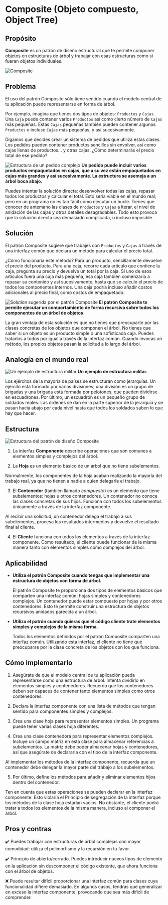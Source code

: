 # Composite (Objeto compuesto, Object Tree)

## Propósito

**Composite** es un patrón de diseño estructural que te permite componer objetos en estructuras de árbol y trabajar con esas estructuras como si fueran objetos individuales.

![Composite](./images/composite.png)

## Problema

El uso del patrón Composite sólo tiene sentido cuando el modelo central de tu aplicación puede representarse en forma de árbol.

Por ejemplo, imagina que tienes dos tipos de objetos: `Productos` y `Cajas`. Una `Caja` puede contener varios `Productos` así como cierto número de `Cajas` más pequeñas. Estas `Cajas` pequeñas también pueden contener algunos `Productos` o incluso `Cajas` más pequeñas, y así sucesivamente.

Digamos que decides crear un sistema de pedidos que utiliza estas clases. Los pedidos pueden contener productos sencillos sin envolver, así como cajas llenas de productos... y otras cajas. ¿Cómo determinarás el precio total de ese pedido?

![Estructura de un pedido complejo](./images/problem.png)
**Un pedido puede incluir varios productos empaquetados en cajas, que a su vez están empaquetados en cajas más grandes y así sucesivamente. La estructura se asemeja a un árbol boca abajo.**

Puedes intentar la solución directa: desenvolver todas las cajas, repasar todos los productos y calcular el total. Esto sería viable en el mundo real; pero en un programa no es tan fácil como ejecutar un bucle. Tienes que conocer de antemano las clases de `Productos` y `Cajas` a iterar, el nivel de anidación de las cajas y otros detalles desagradables. Todo esto provoca que la solución directa sea demasiado complicada, o incluso imposible.

## Solución

El patrón Composite sugiere que trabajes con `Productos` y `Cajas` a través de una interfaz común que declara un método para calcular el precio total.

¿Cómo funcionaría este método? Para un producto, sencillamente devuelve el precio del producto. Para una caja, recorre cada artículo que contiene la caja, pregunta su precio y devuelve un total por la caja. Si uno de esos artículos fuera una caja más pequeña, esa caja también comenzaría a repasar su contenido y así sucesivamente, hasta que se calcule el precio de todos los componentes internos. Una caja podría incluso añadir costos adicionales al precio final, como costos de empaquetado.

![Solution sugerida por el patrón Composite](./images/solution.png)
**El patrón Composite te permite ejecutar un comportamiento de forma recursiva sobre todos los componentes de un árbol de objetos.**

La gran ventaja de esta solución es que no tienes que preocuparte por las clases concretas de los objetos que componen el árbol. No tienes que saber si un objeto es un producto simple o una sofisticada caja. Puedes tratarlos a todos por igual a través de la interfaz común. Cuando invocas un método, los propios objetos pasan la solicitud a lo largo del árbol.

## Analogía en el mundo real

![Un ejemplo de estructura militar](./images/live-example.png)
**Un ejemplo de estructura militar.**

Los ejércitos de la mayoría de países se estructuran como jerarquías. Un ejército está formado por varias divisiones; una división es un grupo de brigadas y una brigada está formada por pelotones, que pueden dividirse en escuadrones. Por último, un escuadrón es un pequeño grupo de soldados reales. Las órdenes se dan en la parte superior de la jerarquía y se pasan hacia abajo por cada nivel hasta que todos los soldados saben lo que hay que hacer.

## Estructura

![Estructura del patrón de diseño Composite](./images/structure.png)

1. La interfaz **Componente** describe operaciones que son comunes a elementos simples y complejos del árbol.

2. La **Hoja** es un elemento básico de un árbol que no tiene subelementos.

  Normalmente, los componentes de la hoja acaban realizando la mayoría del trabajo real, ya que no tienen a nadie a quien delegarle el trabajo.

3. El **Contenedor** (también llamado *compuesto*) es un elemento que tiene subelementos: hojas u otros contenedores. Un contenedor no conoce las clases concretas de sus hijos. Funciona con todos los subelementos únicamente a través de la interfaz componente.

  Al recibir una solicitud, un contenedor delega el trabajo a sus subelementos, procesa los resultados intermedios y devuelve el resultado final al cliente.

4. El **Cliente** funciona con todos los elementos a través de la interfaz componente. Como resultado, el cliente puede funcionar de la misma manera tanto con elementos simples como complejos del árbol.

## Aplicabilidad

* **Utiliza el patrón Composite cuando tengas que implementar una estructura de objetos con forma de árbol.**

  El patrón Composite te proporciona dos tipos de elementos básicos que comparten una interfaz común: hojas simples y contenedores complejos. Un contenedor puede estar compuesto por hojas y por otros contenedores. Esto te permite construir una estructura de objetos recursivos anidados parecida a un árbol.

* **Utiliza el patrón cuando quieras que el código cliente trate elementos simples y complejos de la misma forma.**

  Todos los elementos definidos por el patrón Composite comparten una interfaz común. Utilizando esta interfaz, el cliente no tiene que preocuparse por la clase concreta de los objetos con los que funciona.

## Cómo implementarlo

1. Asegúrate de que el modelo central de tu aplicación pueda representarse como una estructura de árbol. Intenta dividirlo en elementos simples y contenedores. Recuerda que los contenedores deben ser capaces de contener tanto elementos simples como otros contenedores.

2. Declara la interfaz componente con una lista de métodos que tengan sentido para componentes simples y complejos.

3. Crea una clase hoja para representar elementos simples. Un programa puede tener varias clases hoja diferentes.

4. Crea una clase contenedora para representar elementos complejos. Incluye un campo matriz en esta clase para almacenar referencias a subelementos. La matriz debe poder almacenar hojas y contenedores, así que asegúrate de declararla con el tipo de la interfaz componente.

  Al implementar los métodos de la interfaz componente, recuerda que un contenedor debe delegar la mayor parte del trabajo a los subelementos.

5. Por último, define los métodos para añadir y eliminar elementos hijos dentro del contenedor.

  Ten en cuenta que estas operaciones se pueden declarar en la interfaz componente. Esto violaría el Principio de segregación de la interfaz porque los métodos de la clase hoja estarían vacíos. No obstante, el cliente podrá tratar a todos los elementos de la misma manera, incluso al componer el árbol.

## Pros y contras

:heavy_check_mark: Puedes trabajar con estructuras de árbol complejas con mayor comodidad: utiliza el polimorfismo y la recursión en tu favor.

:heavy_check_mark: Principio de abierto/cerrado. Puedes introducir nuevos tipos de elemento en la aplicación sin descomponer el código existente, que ahora funciona con el árbol de objetos.

:x: Puede resultar difícil proporcionar una interfaz común para clases cuya funcionalidad difiere demasiado. En algunos casos, tendrás que generalizar en exceso la interfaz componente, provocando que sea más difícil de comprender.
